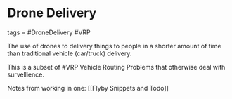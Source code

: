 # Drone Delivery
tags = #DroneDelivery #VRP

The use of drones to delivery things to people in a shorter amount of time than traditional vehicle (car/truck) delivery. 

This is a subset of #VRP Vehicle Routing Problems that otherwise deal with survellience. 

Notes from working in one:
[[Flyby Snippets and Todo]]

